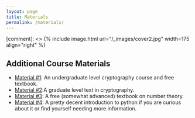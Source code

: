 ```yaml
---
layout: page
title: Materials
permalink: /materials/
---
```


[comment]: <> {% include image.html url="/_images/cover2.jpg" width=175 align="right" %}




## Additional Course Materials


* [Material #1](https://joyofcryptography.com/): An undergraduate level cryptography course and free textbook.
* [Material #2](https://crypto.stanford.edu/~dabo/cryptobook/BonehShoup_0_4.pdf):A graduate level text in cryptography.
* [Material #3](https://math.gordon.edu/ntic/ntic2023.pdf): A free (somewhat advanced) textbook on number theory.
* [Material #4](https://www.w3schools.com/python/python_intro.asp): A pretty decent introduction to python if you are curious about it or find yourself needing more information.

